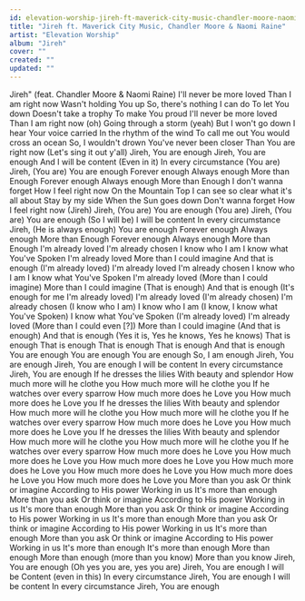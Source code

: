 ```yaml
---
id: elevation-worship-jireh-ft-maverick-city-music-chandler-moore-naomi-raine
title: "Jireh ft. Maverick City Music, Chandler Moore & Naomi Raine"
artist: "Elevation Worship"
album: "Jireh"
cover: ""
created: ""
updated: ""
---
```


Jireh"
(feat. Chandler Moore & Naomi Raine)
I'll never be more loved
Than I am right now
Wasn't holding You up
So, there's nothing I can do
To let You down
Doesn't take a trophy
To make You proud
I'll never be more loved
Than I am right now (oh)
Going through a storm (yeah)
But I won't go down
I hear Your voice carried
In the rhythm of the wind
To call me out
You would cross an ocean
So, I wouldn't drown
You've never been closer
Than You are right now
(Let's sing it out y'all)
Jireh, You are enough
Jireh, You are enough
And I will be content
(Even in it)
In every circumstance
(You are) Jireh, (You are) You are enough
Forever enough
Always enough
More than Enough
Forever enough
Always enough
More than Enough
I don't wanna forget
How I feel right now
On the Mountain Top
I can see so clear what it's all about
Stay by my side
When the Sun goes down
Don't wanna forget
How I feel right now
(Jireh)
Jireh, (You are) You are enough
(You are) Jireh, (You are)
You are enough (So I will be)
I will be content
In every circumstance
Jireh, (He is always enough)
You are enough
Forever enough
Always enough
More than Enough
Forever enough
Always enough
More than Enough
I'm already loved
I'm already chosen
I know who I am
I know what You've Spoken
I'm already loved
More than I could imagine
And that is enough
(I'm already loved)
I'm already loved
I'm already chosen
I know who I am
I know what You've Spoken
I'm already loved (More than I could imagine)
More than I could imagine (That is enough)
And that is enough (It's enough for me I'm already loved)
I'm already loved (I'm already chosen)
I'm already chosen (I know who I am)
I know who I am (I know, I know what You've Spoken)
I know what You've Spoken (I'm already loved)
I'm already loved (More than I could even [?])
More than I could imagine (And that is enough)
And that is enough (Yes it is, Yes he knows, Yes he knows)
That is enough
That is enough
That is enough
That is enough
And that is enough
You are enough
You are enough
You are enough
So, I am enough
Jireh, You are enough
Jireh, You are enough
I will be content
In every circumstance
Jireh, You are enough
If he dresses the lilies
With beauty and splendor
How much more will he clothe you
How much more will he clothe you
If he watches over every sparrow
How much more does he Love you
How much more does he Love you
If he dresses the lilies
With beauty and splendor
How much more will he clothe you
How much more will he clothe you
If he watches over every sparrow
How much more does he Love you
How much more does he Love you
If he dresses the lilies
With beauty and splendor
How much more will he clothe you
How much more will he clothe you
If he watches over every sparrow
How much more does he Love you
How much more does he Love you
How much more does he Love you
How much more does he Love you
How much more does he Love you
How much more does he Love you
How much more does he Love you
More than you ask
Or think or imagine
According to His power
Working in us
It's more than enough
More than you ask
Or think or imagine
According to His power
Working in us
It's more than enough
More than you ask
Or think or imagine
According to His power
Working in us
It's more than enough
More than you ask
Or think or imagine
According to His power
Working in us
It's more than enough
More than you ask
Or think or imagine
According to His power
Working in us
It's more than enough
It's more than enough
More than enough
More than enough (more than you know)
More than you know
Jireh, You are enough (Oh yes you are, yes you are)
Jireh, You are enough
I will be Content (even in this)
In every circumstance
Jireh, You are enough
I will be content
In every circumstance
Jireh, You are enough